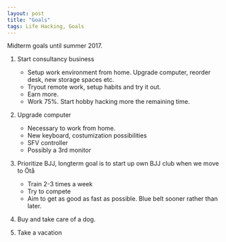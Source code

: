 ```yaml
---
layout: post
title: "Goals"
tags: Life Hacking, Goals
---
```


Midterm goals until summer 2017.

1. Start consultancy business
    + Setup work environment from home. Upgrade computer, reorder desk, new storage spaces etc.
    + Tryout remote work, setup habits and try it out.
    + Earn more.
    + Work 75%. Start hobby hacking more the remaining time.

1. Upgrade computer
    + Necessary to work from home.
    + New keyboard, costumization possibilities
    + SFV controller
    + Possibly a 3rd monitor

1. Prioritize BJJ, longterm goal is to start up own BJJ club when we move to Ötå
    + Train 2-3 times a week
    + Try to compete
    + Aim to get as good as fast as possible. Blue belt sooner rather than later.

1. Buy and take care of a dog.
1. Take a vacation

